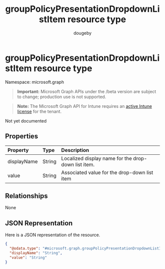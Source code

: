 ﻿---
title: "groupPolicyPresentationDropdownListItem resource type"
description: "Not yet documented"
author: "dougeby"
localization_priority: Normal
ms.prod: "intune"
doc_type: resourcePageType
---

# groupPolicyPresentationDropdownListItem resource type

Namespace: microsoft.graph

> **Important:** Microsoft Graph APIs under the /beta version are subject to change; production use is not supported.

> **Note:** The Microsoft Graph API for Intune requires an [active Intune license](https://go.microsoft.com/fwlink/?linkid=839381) for the tenant.

Not yet documented

## Properties

| Property    | Type   | Description                                         |
| :---------- | :----- | :-------------------------------------------------- |
| displayName | String | Localized display name for the drop-down list item. |
| value       | String | Associated value for the drop-down list item        |

## Relationships

None

## JSON Representation

Here is a JSON representation of the resource.

<!-- {
  "blockType": "resource",
  "@odata.type": "microsoft.graph.groupPolicyPresentationDropdownListItem"
}
-->

```json
{
  "@odata.type": "#microsoft.graph.groupPolicyPresentationDropdownListItem",
  "displayName": "String",
  "value": "String"
}
```
